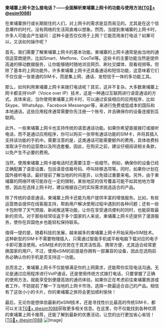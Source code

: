 **柬埔寨上网卡怎么接电话？——全面解析柬埔寨上网卡的功能与使用方法[[TG💪+ @esim1088](https://t.me/s/esim1088)]**

在柬埔寨旅行或长期居住的人们，对上网卡的需求是显而易见的。尤其是在这个信息爆炸的时代，没有网络的生活简直难以想象。然而，当提到柬埔寨的上网卡时，许多人可能会产生疑问：这种卡是否仅仅用于上网？它能否用来打电话？如果可以，又该如何操作呢？

首先，我们需要了解柬埔寨上网卡的基本功能。柬埔寨的上网卡通常是由当地的通信运营商提供，比如Smart、Metfone、CooTel等。这些卡的主要功能当然是提供高速的移动数据服务，让你能够随时随地浏览网页、刷社交媒体、观看视频等。但除了基本的上网功能外，许多柬埔寨上网卡还具备通话和短信功能，这意味着它们不仅仅是一张普通的SIM卡，而是集上网、通话、发短信于一体的多功能工具。

那么，如何利用柬埔寨上网卡来拨打电话呢？其实，这并不复杂。大多数柬埔寨上网卡都支持VoIP（Voice over IP）技术，这是一种通过互联网进行语音通话的方式。具体来说，当你使用柬埔寨上网卡时，可以通过安装相应的应用程序，比如Skype、WhatsApp、Facebook Messenger等，来进行免费或低成本的国际和本地通话。这些应用程序通常需要你先注册一个账号，并且确保你的设备连接到互联网。

此外，一些柬埔寨上网卡也支持传统的语音通话功能。如果你希望直接拨打或接听电话，而不是通过应用程序，你可以购买一张带有通话功能的SIM卡，并将其插入支持该功能的手机中。需要注意的是，这类通话可能需要额外的费用，具体收费标准取决于你的运营商以及所选套餐。因此，在购买之前，建议仔细阅读相关条款，以免产生不必要的费用。

当然，使用柬埔寨上网卡接电话时还需要注意一些细节。例如，确保你的设备已经正确配置了语音设置，包括语音信箱号码、呼叫转移选项等。同时，如果你计划在国外接听电话，最好提前了解当地的时间差异，以免错过重要来电。另外，由于柬埔寨的网络环境可能存在一定的限制，某些地区的信号覆盖可能不如其他地方理想，因此在选择上网卡时，建议根据自己的实际需求挑选适合的产品。

除了传统的语音通话，柬埔寨上网卡还能为用户提供丰富的增值服务。比如，有些运营商会提供在线客服支持，帮助用户解决使用过程中遇到的各种问题；还有一些卡包附带了天气预报、新闻推送等功能，让你在享受通讯便利的同时，也能获取最新的资讯。对于那些经常往返于多个国家的人来说，柬埔寨上网卡还提供了漫游服务，使你在异国他乡也能轻松保持联系。

值得一提的是，随着科技的发展，越来越多的柬埔寨上网卡开始采用eSIM技术。这种新型的SIM卡不需要物理插入，只需通过智能手机或平板电脑下载对应的电子卡即可激活使用。eSIM技术的优势在于其灵活性高、携带方便，尤其适合经常更换国家的用户。不过，使用eSIM的前提是你拥有一部兼容的设备，因此在选购前务必确认你的手机是否支持这一功能。

总而言之，柬埔寨上网卡不仅能够满足你的上网需求，还能帮你实现电话沟通。无论是通过应用程序进行VoIP通话，还是使用传统方式拨打电话，只要掌握了正确的使用方法，就能享受到便捷高效的通讯体验。如果你正在考虑前往柬埔寨旅游或者工作，不妨提前了解一下当地的上网卡市场，选择一款最适合自己的产品。相信有了这张小小的卡片，你的柬埔寨之旅将会更加顺利愉快！

最后，无论你是想体验最新的eSIM技术，还是寻找性价比最高的传统SIM卡，都可以关注[TG💪+ @esim1088](https://t.me/s/esim1088)获取更多相关信息。在这里，你不仅能找到各种优质的柬埔寨上网卡推荐，还能了解到最新的优惠活动，让您的出行更加省心省钱！[[TG💪+ @esim1088](https://t.me/s/esim1088) ![Image](https://i.postimg.cc/4NQfJmqS/Snipaste-2025-05-13-00-14-12.png)]